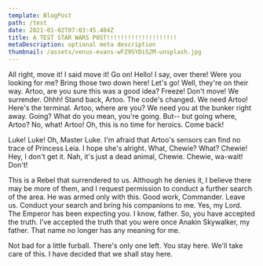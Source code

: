```yaml
---
template: BlogPost
path: /test
date: 2021-01-02T07:03:45.404Z
title: A TEST STAR WARS POST!!!!!!!!!!!!!!!!!!!!
metaDescription: optional meta description
thumbnail: /assets/venus-evans-wFZ9SYDiS2M-unsplash.jpg
---
```

All right, move it! I said move it! Go on! Hello! I say, over there! Were you looking for me? Bring those two down here! Let's go! Well, they're on their way. Artoo, are you sure this was a good idea? Freeze! Don't move! We surrender. Ohhh! Stand back, Artoo. The code's changed. We need Artoo! Here's the terminal. Artoo, where are you? We need you at the bunker right away. Going? What do you mean, you're going. But-- but going where, Artoo? No, what! Artoo! Oh, this is no time for heroics. Come back!

Luke! Luke! Oh, Master Luke. I'm afraid that Artoo's sensors can find no trace of Princess Leia. I hope she's alright. What, Chewie? What? Chewie! Hey, I don't get it. Nah, it's just a dead animal, Chewie. Chewie, wa-wait! Don't!

This is a Rebel that surrendered to us. Although he denies it, I believe there may be more of them, and I request permission to conduct a further search of the area. He was armed only with this. Good work, Commander. Leave us. Conduct your search and bring his companions to me. Yes, my Lord. The Emperor has been expecting you. I know, father. So, you have accepted the truth. I've accepted the truth that you were once Anakin Skywalker, my father. That name no longer has any meaning for me.

Not bad for a little furball. There's only one left. You stay here. We'll take care of this. I have decided that we shall stay here.
